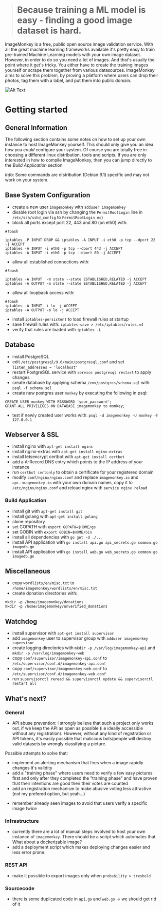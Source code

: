 > # Because training a ML model is easy - finding a good image dataset is hard.


ImageMonkey is a free, public open source image validation service. With all the great machine learning frameworks available it's pretty easy to train pre-trained Machine Learning models with your own image dataset. However, in order to do so you need a lot of images. And that's usually the point where it get's tricky. You either have to create the training images yourself or scrape them together from various datasources. ImageMonkey aims to solve this problem, by proving a platform where users can drop their photos, tag them with a label, and put them into public domain. 

![Alt Text](https://github.com/bbernhard/imagemonkey-core/raw/master/img/animation.gif)

# Getting started #

## General Information ##

The following section contains some notes on how to set up your own instance to host ImageMonkey yourself.
This should only give you an idea how you *could* configure your system. Of course you are totally free in choosing 
a different linux distribution, tools and scripts. If you are only interested in how to compile ImageMonkey, then you can jump directly to the *Build Application* section 

*Info:* Some commands are distribution (Debian 9.1) specific and may not work on your system. 

## Base System Configuration ##

* create a new user `imagemonkey`  with `adduser imagemonkey` 
* disable root login via ssh by changing the `PermitRootLogin` line in `/etc/ssh/sshd_config` to `PermitRootLogin no`)
* block all ports except port 22, 443 and 80 (on eth0) with: 
```
#!bash

iptables -P INPUT DROP && iptables -A INPUT -i eth0 -p tcp --dport 22 -j ACCEPT
iptables -A INPUT -i eth0 -p tcp --dport 443 -j ACCEPT
iptables -A INPUT -i eth0 -p tcp --dport 80 -j ACCEPT
```

* allow all established connections with:

```
#!bash

iptables -A INPUT  -m state --state ESTABLISHED,RELATED -j ACCEPT
iptables -A OUTPUT -m state --state ESTABLISHED,RELATED -j ACCEPT
```

* allow all loopback access with:
```
#!bash
iptables -A INPUT -i lo -j ACCEPT
iptables -A OUTPUT -o lo -j ACCEPT
```

* install `iptables-persistent` to load firewall rules at startup
* save firewall rules with: `iptables-save > /etc/iptables/rules.v4`
* verify that rules are loaded with `iptables -L`

## Database ##

* install PostgreSQL
* edit `/etc/postgresql/9.6/main/postgresql.conf` and set `listen_addresses = 'localhost'`
* restart PostgreSQL service with `service postgresql restart` to apply changes
* create database by applying schema `/env/postgres/schema.sql` with `psql -f schema.sql`
* create new postgres user `monkey` by executing the following in psql: 
```
CREATE USER monkey WITH PASSWORD 'your_password';
GRANT ALL PRIVILEGES ON DATABASE imagemonkey to monkey;

```
* test if newly created user works with: `psql -d imagemonkey -U monkey -h 127.0.0.1`

## Webserver & SSL ##

* install nginx with `apt-get install nginx`
* install nginx-extras with `apt-get install nginx-extras`
* install letsencrypt certbot with `apt-get install certbot`
* add a A-Record DNS entry which points to the IP address of your instance
* run `certbot certonly` to obtain a certificate for your registered domain
* modify `conf/nginx/nginx.conf` and replace `imagemonkey.io` and `api.imagemonkey.io` with your own domain names, copy it to `/etc/nginx/nginx.conf` and reload nginx with `service nginx reload`

### Build Application ###
* install git with `apt-get install git`
* install golang with `apt-get install golang`
* clone repository
* set GOPATH with `export GOPATH=$HOME/go`
* set GOBIN with `export GOBIN=$HOME/bin`
* install all dependencies with `go get -d ./... `
* install API application with `go install api.go api_secrets.go common.go imagedb.go`
* install API application with `go install web.go web_secrets.go common.go imagedb.go` 

## Miscellaneous ##
* copy `wordlists/en/misc.txt` to `/home/imagemonkey/wordlists/en/misc.txt`
* create donation directories with: 
```
mkdir -p /home/imagemonkey/donations
mkdir -p /home/imagemonkey/unverified_donations
```

## Watchdog ##
* install supervisor with `apt-get install supervisor`
* add `imagemonkey` user to supervisor group with `adduser imagemonkey supervisor`
* create logging directories with `mkdir -p /var/log/imagemonkey-api` and `mkdir -p /var/log/imagemonkey-web`
* copy `conf/supervisor/imagemonkey-api.conf` to `/etc/supervisor/conf.d/imagemonkey-api.conf`
* copy `conf/supervisor/imagemonkey-web.conf` to `/etc/supervisor/conf.d/imagemonkey-web.conf`
* run `supervisorctl reread && supervisorctl update && supervisorctl restart all`


## What's next? ##

### General ###
* API abuse prevention: I strongly believe that such a project only works out, if we keep the API as open as possible (i.e ideally accessible without any registration). However, without any kind of registration or API tokens, it's easily possible that malicious bots/people will destroy valid datasets by wrongly classifying a picture. 

Possible attempts to solve that: 
- implement an alerting mechanism that fires when a image rapidly changes it's validity
- add a "training phase" where users need to verify a few easy pictures first and only after they completed the "training phase" and have proven that their intentions are good then their votes are counted
- add an registration mechanism to make abusive voting less attractive (not my prefered option, but yeah...)

* remember already seen images to avoid that users verify a specific image twice

### Infrastructure ###
* currently there are a lot of manual steps involved to host your own instance of `imagemonkey`. There should be a script which automates that. What about a dockerizable image? 
* add a deployment script which makes deploying changes easier and less error prone.

### REST API ###
* make it possible to export images only when `probability > treshold`

### Sourcecode ###
* there is some duplicated code in `api.go` and `web.go` -> we should get rid of it

